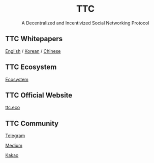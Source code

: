 
<h1 align="center">TTC</h1>
<p align="center" class="version">A Decentralized and Incentivized Social Networking Protocol</p>

## TTC Whitepapers

[English](https://d1u6eqogwsdivn.cloudfront.net/whitepaper/TTC_Whitepaper_EN.pdf) / [Korean](https://d1u6eqogwsdivn.cloudfront.net/whitepaper/TTC_Whitepaper_KR.pdf) / [Chinese](https://d1u6eqogwsdivn.cloudfront.net/whitepaper/TTC_Whitepaper_CHS.pdf) 

## TTC Ecosystem

[Ecosystem](https://d1u6eqogwsdivn.cloudfront.net/whitepaper/TTC_Ecosystem_v01_EN.pdf)

## TTC Official Website

[ttc.eco](https://ttc.eco)

## TTC Community

[Telegram](https://t.me/ttc_en)

[Medium](https://medium.com/@ttc.eco)

[Kakao](https://open.kakao.com/o/gc359CM)
